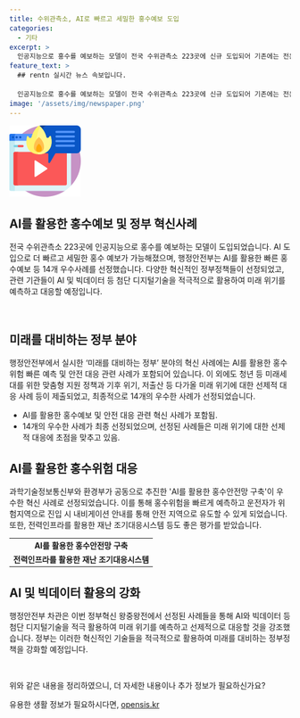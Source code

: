 ```yaml
---
title: 수위관측소, AI로 빠르고 세밀한 홍수예보 도입
categories:
  - 기타
excerpt: >
  인공지능으로 홍수를 예보하는 모델이 전국 수위관측소 223곳에 신규 도입되어 기존에는 전문인력이 예측자료를 계산하여 예보를 했던 방식보다 빠르고 세밀한 예보가 가능해졌다. 또한, 공공부문의 혁신역량을 강화하기 위해 행정안전부가 AI를 활용한 홍수예보 등 14개 우수사례를 선정했으며, 이는 미래를 대비하고 문제를 해결하는 정부를 위해 추천받은 사례들이다. 이러한 혁신성과를 통해 정부는 미래 위기를 예측하고 선제적으로 대응하고자 한다.
feature_text: >
  ## rentn 실시간 뉴스 속보입니다.

  인공지능으로 홍수를 예보하는 모델이 전국 수위관측소 223곳에 신규 도입되어 기존에는 전문인력이 예측자료를 계산하여 예보를 했던 방식보다 빠르고 세밀한 예보가 가능해졌다. 또한, 공공부문의 혁신역량을 강화하기 위해 행정안전부가 AI를 활용한 홍수예보 등 14개 우수사례를 선정했으며, 이는 미래를 대비하고 문제를 해결하는 정부를 위해 추천받은 사례들이다. 이러한 혁신성과를 통해 정부는 미래 위기를 예측하고 선제적으로 대응하고자 한다.
image: '/assets/img/newspaper.png'
---
```


<p><img src="/assets/img/news.png" alt="rentncar 속보" /></p>

<h2 data-ke-size="size26">AI를 활용한 홍수예보 및 정부 혁신사례</h2>

<p>전국 수위관측소 223곳에 인공지능으로 홍수를 예보하는 모델이 도입되었습니다. AI 도입으로 더 빠르고 세밀한 홍수 예보가 가능해졌으며, 행정안전부는 AI를 활용한 빠른 홍수예보 등 14개 우수사례를 선정했습니다. 다양한 혁신적인 정부정책들이 선정되었고, 관련 기관들이 AI 및 빅데이터 등 첨단 디지털기술을 적극적으로 활용하여 미래 위기를 예측하고 대응할 예정입니다.</p>

<p data-ke-size="size16">&nbsp;</p>

<h2 data-ke-size="size26">미래를 대비하는 정부 분야</h2>

<p>행정안전부에서 실시한 ‘미래를 대비하는 정부’ 분야의 혁신 사례에는 AI를 활용한 홍수위험 빠른 예측 및 안전 대응 관련 사례가 포함되어 있습니다. 이 외에도 청년 등 미래세대를 위한 맞춤형 지원 정책과 기후 위기, 저출산 등 다가올 미래 위기에 대한 선제적 대응 사례 등이 제출되었고, 최종적으로 14개의 우수한 사례가 선정되었습니다.</p>

<ul>
  <li>AI를 활용한 홍수예보 및 안전 대응 관련 혁신 사례가 포함됨.</li>
  <li>14개의 우수한 사례가 최종 선정되었으며, 선정된 사례들은 미래 위기에 대한 선제적 대응에 초점을 맞추고 있음.</li>
</ul>

<h2 data-ke-size="size26">AI를 활용한 홍수위험 대응</h2>

<p>과학기술정보통신부와 환경부가 공동으로 추진한 'AI를 활용한 홍수안전망 구축'이 우수한 혁신 사례로 선정되었습니다. 이를 통해 홍수위험을 빠르게 예측하고 운전자가 위험지역으로 진입 시 내비게이션 안내를 통해 안전 지역으로 유도할 수 있게 되었습니다. 또한, 전력인프라를 활용한 재난 조기대응시스템 등도 좋은 평가를 받았습니다.</p>

<table>
  <tr>
    <td style="text-align: center; height: 17px;"><b>AI를 활용한 홍수안전망 구축</b></td>
  </tr>
  <tr>
    <td style="text-align: center; height: 17px;"><b>전력인프라를 활용한 재난 조기대응시스템</b></td>
  </tr>
</table>

<h2 data-ke-size="size26">AI 및 빅데이터 활용의 강화</h2>

<p>행정안전부 차관은 이번 정부혁신 왕중왕전에서 선정된 사례들을 통해 AI와 빅데이터 등 첨단 디지털기술을 적극 활용하여 미래 위기를 예측하고 선제적으로 대응할 것을 강조했습니다. 정부는 이러한 혁신적인 기술들을 적극적으로 활용하여 미래를 대비하는 정부정책을 강화할 예정입니다.</p>

<p data-ke-size="size16">&nbsp;</p>

<p>위와 같은 내용을 정리하였으니, 더 자세한 내용이나 추가 정보가 필요하신가요?</p>
유용한 생활 정보가 필요하시다면, <a href="https://opensis.kr" rel="dofollow">opensis.kr</a>


